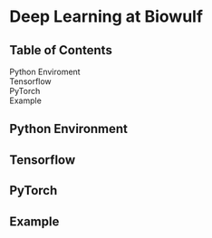 # Deep Learning at Biowulf

## Table of Contents
Python Enviroment  
Tensorflow  
PyTorch  
Example  

## Python Environment

## Tensorflow

## PyTorch

## Example
